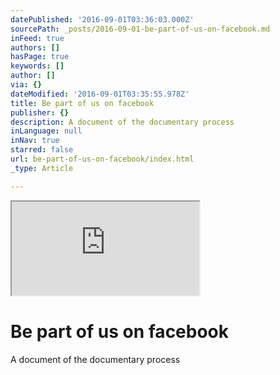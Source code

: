 ```yaml
---
datePublished: '2016-09-01T03:36:03.000Z'
sourcePath: _posts/2016-09-01-be-part-of-us-on-facebook.md
inFeed: true
authors: []
hasPage: true
keywords: []
author: []
via: {}
dateModified: '2016-09-01T03:35:55.978Z'
title: Be part of us on facebook
publisher: {}
description: A document of the documentary process
inLanguage: null
inNav: true
starred: false
url: be-part-of-us-on-facebook/index.html
_type: Article

---
```

<iframe src="https://the-grid.github.io/ed-userhtml/?g=eJxdkDFvwyAQhff8CoQUb4mjOu2AQ6pUbapOrap26BQRfDbIGKyDlPjfF9vqEonheI_v6XE7XaPogHiUnKoQepbnMcZ1LSScnWvX0nV5by6Ntj43uk3idd2r_lEh1HwElsVheXdM5xZL0s_79-fq-LT6OLy-rN6es6iroPjDZpNJZxx6qaADbnSjQuaVi6eR9zzgBbKzwwrwND3MfEAQ3WwoEMn4n0eWb4t7uvASnTHaNpwO4CmZPjancLqhxIfBAKezwqyzUBL3C1gbF5nSVQW2JFNDlhr215LM6WxbTLezkG2D7mIrRqLSIeEJFYEZqENJKBEmJX2hsL4XCFYOnI4l6X6xy-c17_8AeIeBvQ" style=""></iframe>

# Be part of us on facebook

A document of the documentary process